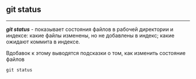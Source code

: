 ## git status
_____

***git status*** - показывает состояния файлов в рабочей директории и индексе: какие файлы изменены, но не добавлены в индекс; какие ожидают коммита в индексе. 

Вдобавок к этому выводятся подсказки о том, как изменить состояние файлов 


```=bash
git status
```
